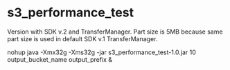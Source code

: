 # s3_performance_test

Version with SDK v.2 and TransferManager. 
Part size is 5MB because same part size is used in default SDK v.1 TransferManager.

nohup java -Xmx32g -Xms32g -jar s3_performance_test-1.0.jar 10 output_bucket_name output_prefix &    
